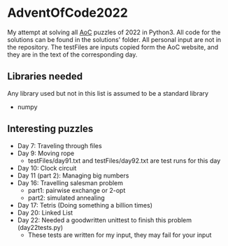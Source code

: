 # AdventOfCode2022

My attempt at solving all [AoC](https://adventofcode.com/2022) puzzles of 2022 in Python3.
All code for the solutions can be found in the solutions' folder.
All personal input are not in the repository.
The testFiles are inputs copied form the AoC website, and they are in the text of the corresponding day.

## Libraries needed
Any library used but not in this list is assumed to be a standard library

- numpy

## Interesting puzzles
- Day 7: Traveling through files
- Day 9: Moving rope
  - testFiles/day91.txt and testFiles/day92.txt are test runs for this day
- Day 10: Clock circuit
- Day 11 (part 2): Managing big numbers
- Day 16: Travelling salesman problem
  - part1: pairwise exchange or 2-opt
  - part2: simulated annealing
- Day 17: Tetris (Doing something a billion times)
- Day 20: Linked List
- Day 22: Needed a goodwritten unittest to finish this problem (day22tests.py)
  - These tests are written for my input, they may fail for your input